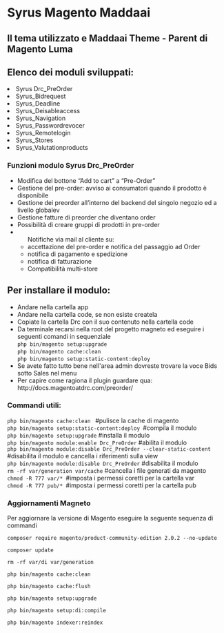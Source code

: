 <h1>Syrus Magento Maddaai </h1>
<h2>Il tema utilizzato e Maddaai Theme - Parent di Magento Luma</h2>

<h2>Elenco dei moduli sviluppati:</h2>
<li>Syrus Drc_PreOrder</li>
<li>Syrus_Bidrequest</li>
<li>Syrus_Deadline</li>
<li>Syrus_Deisableaccess</li>
<li>Syrus_Navigation</li>
<li>Syrus_Passwordrevocer</li>
<li>Syrus_Remotelogin</li>
<li>Syrus_Stores</li>
<li>Syrus_Valutationproducts</li>

<h3>Funzioni modulo Syrus Drc_PreOrder</h3>
<ul><li>Modifica del bottone “Add to cart” a “Pre-Order”</li>
<li>Gestione del pre-order: avviso ai consumatori quando il prodotto è disponibile </li>
<li>Gestione dei preorder all’interno del backend del singolo negozio ed a livello globalev
<li>Gestione fatture di preorder che diventano order </li>
<li>Possibilità di creare gruppi di prodotti in pre-order </li>
<li>
<ul>Notifiche via mail al cliente su:
<li>accettazione del pre-order e notifica del passaggio ad Order</li>
<li>notifica di pagamento e spedizione</li>
<li>notifica di fatturazione</li>
<li>Compatibilità multi-store</ul>
</li>
</ul>

<h2>Per installare il modulo: </h2>
<ul>
<li>Andare nella cartella app</li>
<li>Andare nella cartella code, se non esiste createla </li>
<li>Copiate la cartella Drc con il suo contenuto nella cartella code</li>
<li>Da terminale recarsi nella root del progetto magneto ed eseguire i seguenti comandi in sequenziale<br />
<code>php bin/magento setup:upgrade</code><br />
<code>php bin/magento cache:clean</code><br />
<code>php bin/magento setup:static-content:deploy</code></li>
<li>Se avete fatto tutto bene nell'area admin dovreste trovare la voce Bids sotto Sales nel menu</li>
<li>Per capire come ragiona il plugin guardare qua: http://docs.magentoatdrc.com/preorder/ </li>
</ul>

<h3>Commandi utili:</h3>
<code>php bin/magento cache:clean </code> #pulisce la cache di magento<br />
<code>php bin/magento setup:static-content:deploy </code>#compila il modulo<br />
<code>php bin/magento setup:upgrade</code> #installa il modulo<br />
<code>php bin/magento module:enable Drc_PreOrder</code> #abilita il modulo<br />
<code>php bin/magento module:disable Drc_PreOrder --clear-static-content</code> #disabilita il modulo e cancella i riferimenti sulla view<br /> 
<code>php bin/magento module:disable Drc_PreOrder</code> #disabilita il modulo<br />
<code>rm -rf var/generation var/cache</code> #cancella i file generati da magento<br />
<code>chmod -R 777 var/* </code>#imposta i permessi coretti per la cartella var<br />
<code>chmod -R 777 pub/* </code>#imposta i permessi coretti per la cartella pub<br />

<h3>Aggiornamenti Magneto</h3>
<p>Per aggiornare la versione di Magento eseguire la seguente sequenza di commandi</p>
<code>composer require magento/product-community-edition 2.0.2 --no-update<br />
composer update<br />
rm -rf var/di var/generation<br>
php bin/magento cache:clean<br />
php bin/magento cache:flush<br />
php bin/magento setup:upgrade<br />
php bin/magento setup:di:compile<br />
php bin/magento indexer:reindex<br />
</code>


